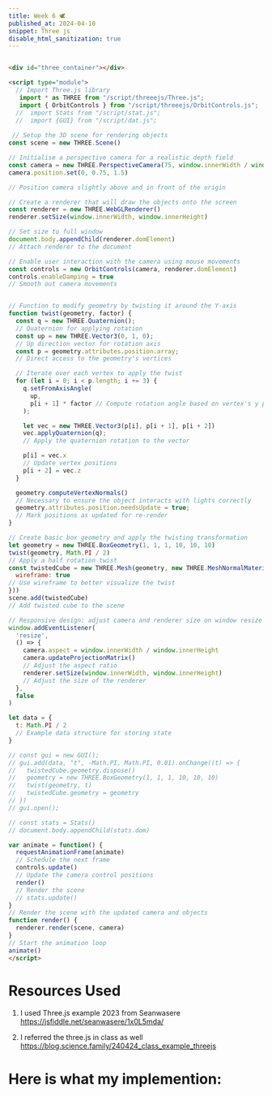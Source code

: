 ```yaml
---
title: Week 6 🕊
published_at: 2024-04-10
snippet: Three js
disable_html_sanitization: true
---
```


<div id="three_container"></div>

<script type="module">
   import * as THREE from "/script/threeejs/Three.js";
   import { OrbitControls } from "/script/threeejs/OrbitControls.js";
  //  import Stats from "/script/stat.js";
  //  import {GUI} from "/script/dat.js";
   

const scene = new THREE.Scene()

const camera = new THREE.PerspectiveCamera(75, window.innerWidth / window.innerHeight, 0.1, 100)
camera.position.set(0, 0.75, 1.5)

const renderer = new THREE.WebGLRenderer()
renderer.setSize(window.innerWidth, window.innerHeight)
document.body.appendChild(renderer.domElement)

const controls = new OrbitControls(camera, renderer.domElement)
controls.enableDamping = true

function twist(geometry, factor) {
  const q = new THREE.Quaternion();
  const up = new THREE.Vector3(0, 1, 0);
  const p = geometry.attributes.position.array;

  for (let i = 0; i < p.length; i += 3) {
    q.setFromAxisAngle(
      up,
      p[i + 1] * factor
    );

    let vec = new THREE.Vector3(p[i], p[i + 1], p[i + 2])
    vec.applyQuaternion(q);

    p[i] = vec.x
    p[i + 2] = vec.z
  }

  geometry.computeVertexNormals()
  geometry.attributes.position.needsUpdate = true;
}

let geometry = new THREE.BoxGeometry(1, 1, 1, 10, 10, 10)
twist(geometry, Math.PI / 2)
const twistedCube = new THREE.Mesh(geometry, new THREE.MeshNormalMaterial({
  wireframe: true
}))
scene.add(twistedCube)

window.addEventListener(
  'resize',
  () => {
    camera.aspect = window.innerWidth / window.innerHeight
    camera.updateProjectionMatrix()
    renderer.setSize(window.innerWidth, window.innerHeight)
  },
  false
)

let data = {
  t: Math.PI / 2
}

// const gui = new GUI();
// gui.add(data, "t", -Math.PI, Math.PI, 0.01).onChange((t) => {
//   twistedCube.geometry.dispose()
//   geometry = new THREE.BoxGeometry(1, 1, 1, 10, 10, 10)
//   twist(geometry, t)
//   twistedCube.geometry = geometry
// })
// gui.open();

// const stats = Stats()
// document.body.appendChild(stats.dom)

var animate = function() {
  requestAnimationFrame(animate)
  controls.update()
  render()
  // stats.update()
}

function render() {
  renderer.render(scene, camera)
}

animate()
</script>


```html

<div id="three_container"></div>

<script type="module">
  // Import Three.js library
   import * as THREE from "/script/threeejs/Three.js";
   import { OrbitControls } from "/script/threeejs/OrbitControls.js";
  //  import Stats from "/script/stat.js";
  //  import {GUI} from "/script/dat.js";
   
 // Setup the 3D scene for rendering objects
const scene = new THREE.Scene()

// Initialise a perspective camera for a realistic depth field
const camera = new THREE.PerspectiveCamera(75, window.innerWidth / window.innerHeight, 0.1, 100)
camera.position.set(0, 0.75, 1.5)

// Position camera slightly above and in front of the origin

// Create a renderer that will draw the objects onto the screen
const renderer = new THREE.WebGLRenderer()
renderer.setSize(window.innerWidth, window.innerHeight)

// Set size to full window
document.body.appendChild(renderer.domElement)
// Attach renderer to the document

// Enable user interaction with the camera using mouse movements
const controls = new OrbitControls(camera, renderer.domElement)
controls.enableDamping = true
// Smooth out camera movements


// Function to modify geometry by twisting it around the Y-axis
function twist(geometry, factor) {
  const q = new THREE.Quaternion();
  // Quaternion for applying rotation
  const up = new THREE.Vector3(0, 1, 0);
  // Up direction vector for rotation axis
  const p = geometry.attributes.position.array;
  // Direct access to the geometry's vertices

  // Iterate over each vertex to apply the twist
  for (let i = 0; i < p.length; i += 3) {
    q.setFromAxisAngle(
      up,
      p[i + 1] * factor // Compute rotation angle based on vertex's y position
    );

    let vec = new THREE.Vector3(p[i], p[i + 1], p[i + 2])
    vec.applyQuaternion(q); 
    // Apply the quaternion rotation to the vector

    p[i] = vec.x
    // Update vertex positions
    p[i + 2] = vec.z
  }

  geometry.computeVertexNormals()
  // Necessary to ensure the object interacts with lights correctly
  geometry.attributes.position.needsUpdate = true;
  // Mark positions as updated for re-render
}

// Create basic box geometry and apply the twisting transformation
let geometry = new THREE.BoxGeometry(1, 1, 1, 10, 10, 10)
twist(geometry, Math.PI / 2)
// Apply a half rotation twist
const twistedCube = new THREE.Mesh(geometry, new THREE.MeshNormalMaterial({
  wireframe: true
// Use wireframe to better visualize the twist
}))
scene.add(twistedCube)
// Add twisted cube to the scene

// Responsive design: adjust camera and renderer size on window resize
window.addEventListener(
  'resize',
  () => {
    camera.aspect = window.innerWidth / window.innerHeight
    camera.updateProjectionMatrix()
    // Adjust the aspect ratio
    renderer.setSize(window.innerWidth, window.innerHeight)
    // Adjust the size of the renderer
  },
  false
)

let data = {
  t: Math.PI / 2
  // Example data structure for storing state
}

// const gui = new GUI();
// gui.add(data, "t", -Math.PI, Math.PI, 0.01).onChange((t) => {
//   twistedCube.geometry.dispose()
//   geometry = new THREE.BoxGeometry(1, 1, 1, 10, 10, 10)
//   twist(geometry, t)
//   twistedCube.geometry = geometry
// })
// gui.open();

// const stats = Stats()
// document.body.appendChild(stats.dom)

var animate = function() {
  requestAnimationFrame(animate) 
  // Schedule the next frame
  controls.update()
  // Update the camera control positions
  render()
  // Render the scene
  // stats.update()
}
// Render the scene with the updated camera and objects
function render() {
  renderer.render(scene, camera)
}
// Start the animation loop
animate()
</script>

```

# Resources Used

1. I used Three.js example 2023 from Seanwasere
https://jsfiddle.net/seanwasere/1x0L5mda/

2. I referred the three.js in class as well
https://blog.science.family/240424_class_example_threejs

# Here is what my implemention: